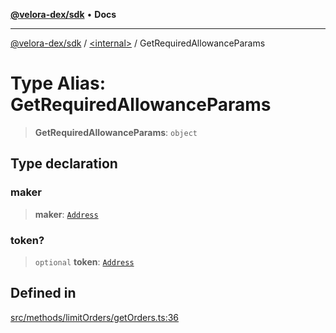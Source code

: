 [**@velora-dex/sdk**](../../README.md) • **Docs**

***

[@velora-dex/sdk](../../globals.md) / [\<internal\>](../README.md) / GetRequiredAllowanceParams

# Type Alias: GetRequiredAllowanceParams

> **GetRequiredAllowanceParams**: `object`

## Type declaration

### maker

> **maker**: [`Address`](../../type-aliases/Address.md)

### token?

> `optional` **token**: [`Address`](../../type-aliases/Address.md)

## Defined in

[src/methods/limitOrders/getOrders.ts:36](https://github.com/VeloraDEX/sdk/blob/master/src/methods/limitOrders/getOrders.ts#L36)
